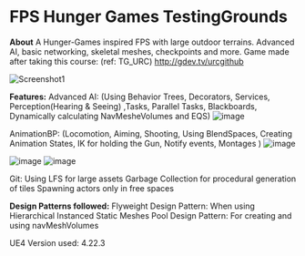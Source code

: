 # FPS Hunger Games TestingGrounds

**About**
 A Hunger-Games inspired FPS with large outdoor terrains. Advanced AI, basic networking, skeletal meshes, checkpoints and more. Game made after taking this course: (ref: TG_URC) http://gdev.tv/urcgithub

![Screenshot1](https://user-images.githubusercontent.com/11277981/94264993-a67d5980-ff2f-11ea-9831-48871e09ca83.PNG)

**Features:**
Advanced AI: (Using Behavior Trees, Decorators, Services, Perception(Hearing & Seeing) ,Tasks, Parallel Tasks, Blackboards, Dynamically calculating NavMesheVolumes and EQS)
![image](https://user-images.githubusercontent.com/11277981/94266168-a5e5c280-ff31-11ea-80cd-f4c4a3eb9e4d.png)

AnimationBP: (Locomotion, Aiming, Shooting, Using BlendSpaces, Creating Animation States, IK for holding the Gun, Notify events, Montages )
![image](https://user-images.githubusercontent.com/11277981/94266401-02e17880-ff32-11ea-915c-208f7e2752f5.png)

![image](https://user-images.githubusercontent.com/11277981/94266320-e1808c80-ff31-11ea-8a99-01e98bdf0bfd.png)
![image](https://user-images.githubusercontent.com/11277981/94266374-f9581080-ff31-11ea-928f-b6ba27fa2653.png)

Git: Using LFS for large assets
Garbage Collection for procedural generation of tiles
Spawning actors only in free spaces

**Design Patterns followed:**
Flyweight Design Pattern: When using Hierarchical Instanced Static Meshes
Pool Design Pattern: For creating and using navMeshVolumes

UE4 Version used: 4.22.3

